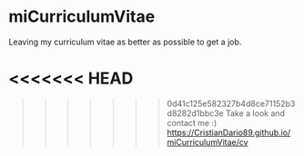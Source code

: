 # miCurriculumVitae
Leaving my curriculum vitae as better as possible to get a job.

<<<<<<< HEAD
=======

>>>>>>> 0d41c125e582327b4d8ce71152b3d8282d1bbc3e
Take a look and contact me :)
https://CristianDario89.github.io/miCurriculumVitae/cv

